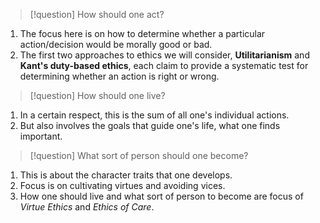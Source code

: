 
> [!question] How should one act?
1. The focus here is on how to determine whether a particular action/decision would be morally good or bad.
2. The first two approaches to ethics we will consider, **Utilitarianism** and **Kant's duty-based ethics**, each claim to provide a systematic test for determining whether an action is right or wrong.
> [!question] How should one live?
1. In a certain respect, this is the sum of all one's individual actions.
2. But also involves the goals that guide one's life, what one finds important.
> [!question] What sort of person should one become?
1. This is about the character traits that one develops.
2. Focus is on cultivating virtues and avoiding vices.
3. How one should live and what sort of person to become are focus of *Virtue Ethics* and *Ethics of Care*.